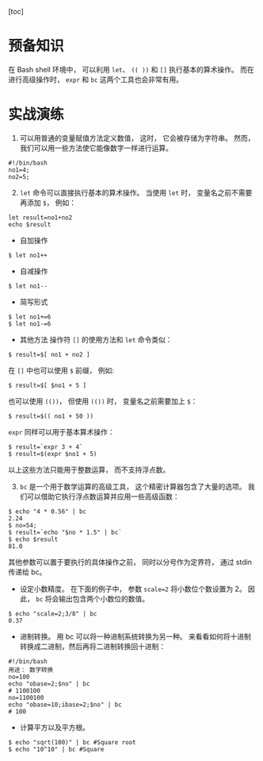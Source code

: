 [toc]

# 预备知识

在 Bash shell 环境中， 可以利用 `let`、 `(( ))` 和 `[]` 执行基本的算术操作。 而在进行高级操作时， `expr` 和 `bc` 这两个工具也会非常有用。

# 实战演练

1. 可以用普通的变量赋值方法定义数值， 这时， 它会被存储为字符串。 然而， 我们可以用一些方法使它能像数字一样进行运算。

```shell
#!/bin/bash
no1=4;
no2=5;
```

2. `let` 命令可以直接执行基本的算术操作。 当使用 `let` 时， 变量名之前不需要再添加 `$`， 例如：

```shell
let result=no1+no2
echo $result
```

+ 自加操作

```shell
$ let no1++
```

+ 自减操作

```shell
$ let no1--
```

+ 简写形式

```shell
$ let no1+=6
$ let no1-=6
```

+ 其他方法
操作符 `[]` 的使用方法和 `let` 命令类似：

```shell
$ result=$[ no1 + no2 ]
```

在 `[]` 中也可以使用 `$` 前缀， 例如:

```shell
$ result=$[ $no1 + 5 ]
```

也可以使用 `(())`， 但使用 `(())` 时， 变量名之前需要加上 `$`：

```shell
$ result=$(( no1 + 50 ))
```

`expr` 同样可以用于基本算术操作：

```shell
$ result=`expr 3 + 4`
$ result=$(expr $no1 + 5)
```

以上这些方法只能用于整数运算， 而不支持浮点数。

3. `bc` 是一个用于数学运算的高级工具， 这个精密计算器包含了大量的选项。 我们可以借助它执行浮点数运算并应用一些高级函数：

```shell
$ echo "4 * 0.56" | bc
2.24
$ no=54;
$ result=`echo "$no * 1.5" | bc`
$ echo $result
81.0
```

其他参数可以置于要执行的具体操作之前， 同时以分号作为定界符， 通过 stdin 传递给 bc。

+ 设定小数精度。 在下面的例子中， 参数 `scale=2` 将小数位个数设置为 2。 因此， `bc` 将会输出包含两个小数位的数值。

```shell
$ echo "scale=2;3/8" | bc
0.37
```

+ 进制转换。 用 bc 可以将一种进制系统转换为另一种。 来看看如何将十进制转换成二进制，然后再将二进制转换回十进制：

```shell
#!/bin/bash
用途： 数字转换
no=100
echo "obase=2;$no" | bc	
# 1100100
no=1100100
echo "obase=10;ibase=2;$no" | bc
# 100
```

+ 计算平方以及平方根。

```shell
$ echo "sqrt(100)" | bc #Square root
$ echo "10^10" | bc #Square
```